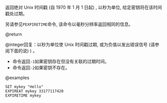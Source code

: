 返回绝对 Unix 时间戳 (自 1970 年 1 月 1 日起) , 以秒为单位, 给定密钥将在该时间戳处过期。

另请参见`PEXPIRETIME`命令, 该命令以毫秒分辨率返回相同的信息。

@return

@integer回复：以秒为单位使 Unix 时间戳过期, 或为负值以发出错误信号 (请参阅下面的说) ) 。

*   命令返回`-1`如果密钥存在但没有关联的过期时间。
*   命令返回`-2`如果密钥不存在。

@examples

```cli
SET mykey "Hello"
EXPIREAT mykey 33177117420
EXPIRETIME mykey
```
